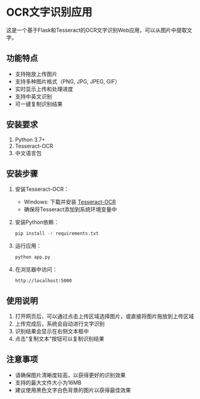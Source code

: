 # OCR文字识别应用

这是一个基于Flask和Tesseract的OCR文字识别Web应用，可以从图片中提取文字。

## 功能特点

- 支持拖放上传图片
- 支持多种图片格式（PNG, JPG, JPEG, GIF）
- 实时显示上传和处理进度
- 支持中英文识别
- 可一键复制识别结果

## 安装要求

1. Python 3.7+
2. Tesseract-OCR
3. 中文语言包

## 安装步骤

1. 安装Tesseract-OCR：
   - Windows: 下载并安装 [Tesseract-OCR](https://github.com/UB-Mannheim/tesseract/wiki)
   - 确保将Tesseract添加到系统环境变量中

2. 安装Python依赖：
   ```bash
   pip install -r requirements.txt
   ```

3. 运行应用：
   ```bash
   python app.py
   ```

4. 在浏览器中访问：
   ```
   http://localhost:5000
   ```

## 使用说明

1. 打开网页后，可以通过点击上传区域选择图片，或直接将图片拖放到上传区域
2. 上传完成后，系统会自动进行文字识别
3. 识别结果会显示在右侧文本框中
4. 点击"复制文本"按钮可以复制识别结果

## 注意事项

- 请确保图片清晰度较高，以获得更好的识别效果
- 支持的最大文件大小为16MB
- 建议使用黑色文字白色背景的图片以获得最佳效果 